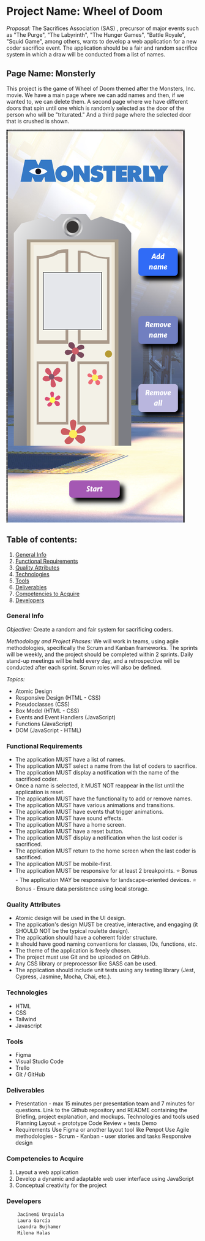 # Project Name: Wheel of Doom

_Proposal:_ The Sacrifices Association (SAS) , precursor of major events such as "The Purge", "The Labyrinth", "The Hunger Games", "Battle Royale", "Squid Game", among others, wants to develop a web application for a new coder sacrifice event. The application should be a fair and random sacrifice system in which a draw will be conducted from a list of names.

## Page Name: Monsterly

This project is the game of Wheel of Doom themed after the Monsters, Inc. movie.
We have a main page where we can add names and then, if we wanted to, we can delete them.
A second page where we have different doors that spin until one which is randomly selected as the door of the person who will be "triturated."
And a third page where the selected door that is crushed is shown.

![Monsterly Index Page](/img/index-mobile.png)

## Table of contents:

1. [General Info](#general-info)
2. [Functional Requirements](#functional-requirements)
3. [Quality Attributes](#quality-attributes)
4. [Technologies](#technologies)
5. [Tools](#tools)
6. [Deliverables](#deliverables)
7. [Competencies to Acquire](#competencies-to-acquire)
8. [Developers](#developers)

### General Info

_Objective:_
Create a random and fair system for sacrificing coders.

_Methodology and Project Phases:_
We will work in teams, using agile methodologies, specifically the Scrum and Kanban frameworks.
The sprints will be weekly, and the project should be completed within 2 sprints.
Daily stand-up meetings will be held every day, and a retrospective will be conducted after each sprint.
Scrum roles will also be defined.

_Topics:_

- Atomic Design
- Responsive Design (HTML - CSS)
- Pseudoclasses (CSS)
- Box Model (HTML - CSS)
- Events and Event Handlers (JavaScript)
- Functions (JavaScript)
- DOM (JavaScript - HTML)

### Functional Requirements

- The application MUST have a list of names.
- The application MUST select a name from the list of coders to sacrifice.
- The application MUST display a notification with the name of the sacrificed coder.
- Once a name is selected, it MUST NOT reappear in the list until the application is reset.
- The application MUST have the functionality to add or remove names.
- The application MUST have various animations and transitions.
- The application MUST have events that trigger animations.
- The application MUST have sound effects.
- The application MUST have a home screen.
- The application MUST have a reset button.
- The application MUST display a notification when the last coder is sacrificed.
- The application MUST return to the home screen when the last coder is sacrificed.
- The application MUST be mobile-first.
- The application MUST be responsive for at least 2 breakpoints.
  ⭐ Bonus - The application MAY be responsive for landscape-oriented devices.
  ⭐ Bonus - Ensure data persistence using local storage.

### Quality Attributes

- Atomic design will be used in the UI design.
- The application's design MUST be creative, interactive, and engaging (it SHOULD NOT be the typical roulette design).
- The application should have a coherent folder structure.
- It should have good naming conventions for classes, IDs, functions, etc.
- The theme of the application is freely chosen.
- The project must use Git and be uploaded on GitHub.
- Any CSS library or preprocessor like SASS can be used.
- The application should include unit tests using any testing library (Jest, Cypress, Jasmine, Mocha, Chai, etc.).

### Technologies

- HTML
- CSS
- Tailwind
- Javascript

### Tools

- Figma
- Visual Studio Code
- Trello
- Git / GitHub

### Deliverables

- Presentation - max 15 minutes per presentation team and 7 minutes for questions.
  Link to the Github repository and README containing the Briefing, project explanation, and mockups.
  Technologies and tools used
  Planning
  Layout + prototype
  Code Review + tests
  Demo
- Requirements
  Use Figma or another layout tool like Penpot
  Use Agile methodologies - Scrum - Kanban - user stories and tasks
  Responsive design

### Competencies to Acquire

1. Layout a web application
2. Develop a dynamic and adaptable web user interface using JavaScript
3. Conceptual creativity for the project

### Developers

        Jacinemi Urquiola
        Laura García
        Leandra Bujhamer
        Milena Halas
